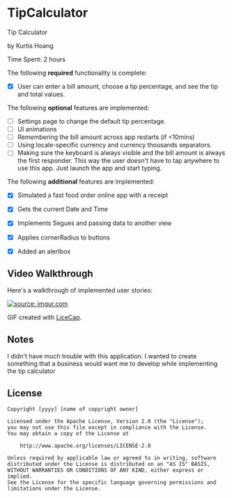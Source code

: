 # TipCalculator

Tip Calculator 

by Kurtis Hoang

Time Spent: 2 hours

The following **required** functionality is complete:

* [X] User can enter a bill amount, choose a tip percentage, and see the tip and total values.

The following **optional** features are implemented:
* [ ] Settings page to change the default tip percentage.
* [ ] UI animations
* [ ] Remembering the bill amount across app restarts (if <10mins)
* [ ] Using locale-specific currency and currency thousands separators.
* [ ] Making sure the keyboard is always visible and the bill amount is always the first responder. This way the user doesn't have to tap anywhere to use this app. Just launch the app and start typing.

The following **additional** features are implemented:

- [X] Simulated a fast food order online app with a receipt
- [X] Gets the current Date and Time
- [X] Implements Segues and passing data to another view
- [X] Applies cornerRadius to buttons
- [X] Added an alertbox


## Video Walkthrough 

Here's a walkthrough of implemented user stories:

<a href="https://imgur.com/ko8dpfN"><img src="https://i.imgur.com/ko8dpfN.gif" title="source: imgur.com" /></a>

GIF created with [LiceCap](http://www.cockos.com/licecap/).

## Notes

I didn't have much trouble with this application. I wanted to create something that a business would want me to develop while implementing the tip calculator

## License

    Copyright [yyyy] [name of copyright owner]

    Licensed under the Apache License, Version 2.0 (the "License");
    you may not use this file except in compliance with the License.
    You may obtain a copy of the License at

        http://www.apache.org/licenses/LICENSE-2.0

    Unless required by applicable law or agreed to in writing, software
    distributed under the License is distributed on an "AS IS" BASIS,
    WITHOUT WARRANTIES OR CONDITIONS OF ANY KIND, either express or implied.
    See the License for the specific language governing permissions and
    limitations under the License.
